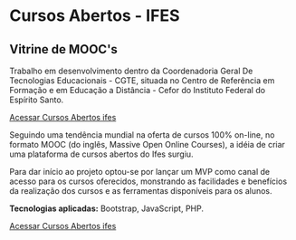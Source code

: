 # Cursos Abertos - IFES
## Vitrine de MOOC's
Trabalho em desenvolvimento dentro da Coordenadoria Geral De Tecnologias Educacionais - CGTE, situada no Centro de Referência em Formação e em Educação a Distância - Cefor do Instituto Federal do Espírito Santo.

[Acessar Cursos Abertos ifes](http://mooc.cefor.ifes.edu.br)

Seguindo uma tendência mundial na oferta de cursos 100% on-line, no formato MOOC (do inglês, Massive Open Online Courses), a idéia de criar uma plataforma de cursos abertos do Ifes surgiu.

Para dar início ao projeto optou-se por lançar um MVP como canal de acesso para os cursos oferecidos, monstrando as facilidades e benefícios da realização dos cursos e as ferramentas disponíveis para os alunos.

**Tecnologias aplicadas:** Bootstrap, JavaScript, PHP.

[Acessar Cursos Abertos ifes](http://mooc.cefor.ifes.edu.br)



